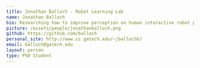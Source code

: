 ```yaml
---
title: Jonathan Balloch - Robot Learning Lab
name: Jonathan Balloch
bio: Researching how to improve perception on human interactive robot platforms using machine learning 
picture: /assets/people/jonathanballoch.png
github: https://github.com/balloch
personal_site: http://www.cc.gatech.edu/~jballoch6/
email: balloch@gatech.edu
layout: person
type: PhD Student
---
```

